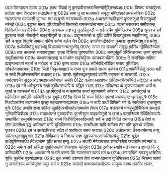 001	वैशम्पायन उवाच
001a	कृत्वा विवाहं तु कुरुप्रवीरास्तदाभिमन्योर्मुदितस्वपक्षाः
001c	विश्रम्य चत्वार्युषसः प्रतीताः सभां विराटस्य ततोऽभिजग्मुः
002a	सभा तु सा मत्स्यपतेः समृद्धा मणिप्रवेकोत्तमरत्नचित्रा
002c	न्यस्तासना माल्यवती सुगन्धा तामभ्ययुस्ते नरराजवर्याः
003a	अथासनान्याविशतां पुरस्तादुभौ विराटद्रुपदौ नरेन्द्रौ
003c	वृद्धश्च मान्यः पृथिवीपतीनां पितामहो रामजनार्दनाभ्याम्
004a	पाञ्चालराजस्य समीपतस्तु शिनिप्रवीरः सहरौहिणेयः
004c	मत्स्यस्य राज्ञस्तु सुसन्निकृष्टौ जनार्दनश्चैव युधिष्ठिरश्च
005a	सुताश्च सर्वे द्रुपदस्य राज्ञो भीमार्जुनौ माद्रवतीसुतौ च
005c	प्रद्युम्नसाम्बौ च युधि प्रवीरौ विराटपुत्रश्च सहाभिमन्युः
006a	सर्वे च शूराः पितृभिः समाना वीर्येण रूपेण बलेन चैव
006c	उपाविशन्द्रौपदेयाः कुमाराः सुवर्णचित्रेषु वरासनेषु
007a	तथोपविष्टेषु महारथेषु विभ्राजमानाम्बरभूषणेषु
007c	रराज सा राजवती समृद्धा ग्रहैरिव द्यौर्विमलैरुपेता
008a	ततः कथास्ते समवाययुक्ताः कृत्वा विचित्राः पुरुषप्रवीराः
008c	तस्थुर्मुहूर्तं परिचिन्तयन्तः कृष्णं नृपास्ते समुदीक्षमाणाः
009a	कथान्तमासाद्य च माधवेन सङ्घट्टिताः पाण्डवकार्यहेतोः
009c	ते राजसिंहाः सहिता ह्यशृण्वन्वाक्यं महार्थं च महोदयं च
010	कृष्ण उवाच
010a	सर्वैर्भवद्भिर्विदितं यथायं युधिष्ठिरः सौबलेनाक्षवत्याम्
010c	जितो निकृत्यापहृतं च राज्यं पुनः प्रवासे समयः कृतश्च
011a	शक्तैर्विजेतुं तरसा महीं च सत्ये स्थितैस्तच्चरितं यथावत्
011c	पाण्डोः सुतैस्तद्व्रतमुग्ररूपं वर्षाणि षट्सप्त च भारताग्र्यैः
012a	त्रयोदशश्चैव सुदुस्तरोऽयमज्ञायमानैर्भवतां समीपे
012c	क्लेशानसह्यांश्च तितिक्षमाणैर्यथोषितं तद्विदितं च सर्वम्
013a	एवं गते धर्मसुतस्य राज्ञो दुर्योधनस्यापि च यद्धितं स्यात्
013c	तच्चिन्तयध्वं कुरुपाण्डवानां धर्म्यं च युक्तं च यशस्करं च
014a	अधर्मयुक्तं च न कामयेत राज्यं सुराणामपि धर्मराजः
014c	धर्मार्थयुक्तं च महीपतित्वं ग्रामेऽपि कस्मिंश्चिदयं बुभूषेत्
015a	पित्र्यं हि राज्यं विदितं नृपाणां यथापकृष्टं धृतराष्ट्रपुत्रैः
015c	मिथ्योपचारेण तथाप्यनेन कृच्छ्रं महत्प्राप्तमसह्यरूपम्
016a	न चापि पार्थो विजितो रणे तैः स्वतेजसा धृतराष्ट्रस्य पुत्रैः
016c	तथापि राजा सहितः सुहृद्भिरभीप्सतेऽनामयमेव तेषाम्
017a	यत्तत्स्वयं पाण्डुसुतैर्विजित्य समाहृतं भूमिपतीन्निपीड्य
017c	तत्प्रार्थयन्ते पुरुषप्रवीराः कुन्तीसुता माद्रवतीसुतौ च
018a	बालास्त्विमे तैर्विविधैरुपायैः सम्प्रार्थिता हन्तुममित्रसाहाः
018c	राज्यं जिहीर्षद्भिरसद्भिरुग्रैः सर्वं च तद्वो विदितं यथावत्
019a	तेषां च लोभं प्रसमीक्ष्य वृद्धं धर्मात्मतां चापि युधिष्ठिरस्य
019c	सम्बन्धितां चापि समीक्ष्य तेषां मतिं कुरुध्वं सहिताः पृथक्च
020a	इमे च सत्येऽभिरताः सदैव तं पारयित्वा समयं यथावत्
020c	अतोऽन्यथा तैरुपचर्यमाणा हन्युः समेतान्धृतराष्ट्रपुत्रान्
021a	तैर्विप्रकारं च निशम्य राज्ञः सुहृज्जनास्तान्परिवारयेयुः
021c	युद्धेन बाधेयुरिमांस्तथैव तैर्वध्यमाना युधि तांश्च हन्युः
022a	तथापि नेमेऽल्पतया समर्थास्तेषां जयायेति भवेन्मतं वः
022c	समेत्य सर्वे सहिताः सुहृद्भिस्तेषां विनाशाय यतेयुरेव
023a	दुर्योधनस्यापि मतं यथावन्न ज्ञायते किं नु करिष्यतीति
023c	अज्ञायमाने च मते परस्य किं स्यात्समारभ्यतमं मतं वः
024a	तस्मादितो गच्छतु धर्मशीलः शुचिः कुलीनः पुरुषोऽप्रमत्तः
024c	दूतः समर्थः प्रशमाय तेषां राज्यार्धदानाय युधिष्ठिरस्य
025a	निशम्य वाक्यं तु जनार्दनस्य धर्मार्थयुक्तं मधुरं समं च
025c	समाददे वाक्यमथाग्रजोऽस्य सम्पूज्य वाक्यं तदतीव राजन्
